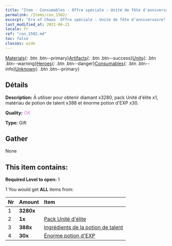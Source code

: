 ```yaml
---
title: "Item - Consumables - Offre spéciale : Unité de fête d'anniversaire"
permalink: /Items/con_1502/
excerpt: "Era of Chaos  Offre spéciale : Unité de fête d'anniversaire"
last_modified_at: 2021-04-21
locale: fr
ref: "con_1502.md"
toc: false
classes: wide
---
```

 [Materials](/fr/Items/){: .btn .btn--primary}[Artifacts](/fr/Items/Artifacts/){: .btn .btn--success}[Units](/fr/Items/Units/){: .btn .btn--warning}[Heroes](/fr/Items/Heroes/){: .btn .btn--danger}[Consumables](/fr/Items/Consumables/){: .btn .btn--info}[Unknown](/fr/Items/Unknown/){: .btn .btn--primary}

## Détails
 **Description:** À utiliser pour obtenir diamant x3280, pack Unité d'élite x1, matériau de potion de talent x388 et énorme potion d'EXP x30.

 **Quality:** <span style="color: #DA70D6">OK</span>

 **Type:** Gift

## Gather

  None

## This item contains:

 **Required Level to open:** 1

 1 You would get **ALL** items  from:

  | Nr | Amount |     Item    |
  |:---|:-------|:------------|
  | 1 |  **3280x** | <i class="fas fa-gem"/> |  | 
  | 2 |  **1x** | [Pack Unité d'élite](/fr/Items/con_1357/) |  | 
  | 3 |  **388x** | [Ingrédients de la potion de talent](/fr/Items/con_1120/) |  | 
  | 4 |  **30x** | [Énorme potion d'EXP](/fr/Items/con_703/) |  | 
